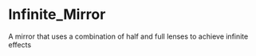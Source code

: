 # Infinite_Mirror
A mirror that uses a combination of half and full lenses to achieve infinite effects

